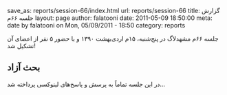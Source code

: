 save_as: reports/session-66/index.html
url: reports/session-66
title: گزارش جلسه ۶۶‌م
layout: page
author: falatooni
date: 2011-05-09 18:50:00
meta: date by falatooni on Mon, 05/09/2011 - 18:50
category: reports

جلسه ۶۶‌م مشهدلاگ در پنج‌شنبه، ۱۵‌م اردی‌بهشت ۱۳۹۰ و با حضور ۵ نفر از اعضای آن
تشکیل شد!  


<!--more-->


## بحث آزاد
در این جلسه تماماً به پرسش و پاسخ‌های لینوکسی پرداخته شد...
